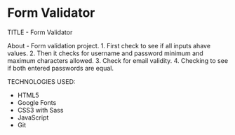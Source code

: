 # Form Validator

TITLE - Form Validator

About - Form validation project. 1. First check to see if all inputs ahave values. 2. Then it checks for username and password minimum and maximum characters allowed. 3. Check for email validity. 4. Checking to see if both entered passwords are equal.

TECHNOLOGIES USED:

- HTML5
- Google Fonts
- CSS3 with Sass
- JavaScript
- Git
